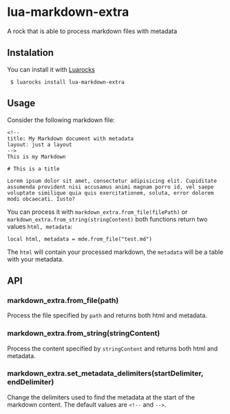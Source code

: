 # lua-markdown-extra
A rock that is able to process markdown files with metadata

## Instalation

You can install it with [Luarocks](http://luarocks.org)

``` $ luarocks install lua-markdown-extra```

## Usage

Consider the following markdown file:

```
<!--
title: My Markdown document with metadata
layout: just a layout
-->
This is my Markdown

# This is a title

Lorem ipsum dolor sit amet, consectetur adipisicing elit. Cupiditate assumenda provident nisi accusamus animi magnam porro id, vel saepe voluptate similique quia quis exercitationem, soluta, error dolorem modi obcaecati. Iusto?
```

You can process it with ```markdown_extra.from_file(filePath)``` or ```markdown_extra.from_string(stringContent)``` both functions return two values ```html, metadata```:

```
local html, metadata = mde.from_file("test.md")
```

The ```html``` will contain your processed markdown, the ```metadata``` will be a table with your metadata.

## API

### markdown_extra.from_file(path)
Process the file specified by ```path``` and returns both html and metadata.

### markdown_extra.from_string(stringContent)
Process the content specified by ```stringContent``` and returns both html and metadata.

### markdown_extra.set_metadata_delimiters(startDelimiter, endDelimiter)
Change the delimiters used to find the metadata at the start of the markdown content. The default values are ```<!--``` and ```-->```.



